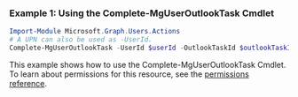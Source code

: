 ### Example 1: Using the Complete-MgUserOutlookTask Cmdlet
```powershell
Import-Module Microsoft.Graph.Users.Actions
# A UPN can also be used as -UserId.
Complete-MgUserOutlookTask -UserId $userId -OutlookTaskId $outlookTaskId
```
This example shows how to use the Complete-MgUserOutlookTask Cmdlet.
To learn about permissions for this resource, see the [permissions reference](/graph/permissions-reference).
